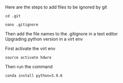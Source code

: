 Here are the steps to add files to be ignored by git

`cd .git`  

`nano .gitignore`  

Then add the file names to the .gitignore in a text editor  
Upgrading python version in a virt env

First activate the virt env 

`source activate hdwre`  

Then run the command

`conda install python=3.9.6`  
